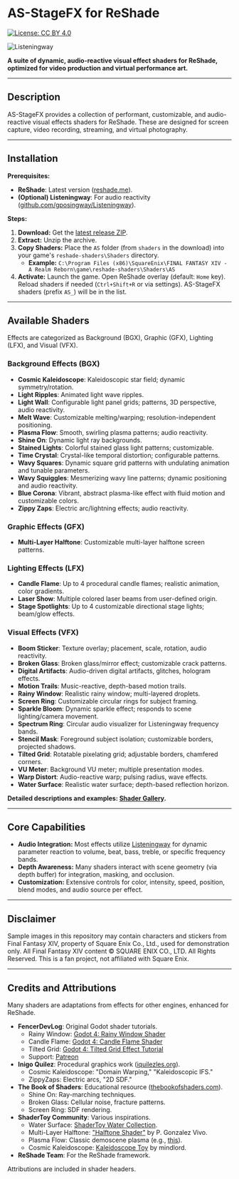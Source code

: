 # AS-StageFX for ReShade

[![License: CC BY 4.0](https://img.shields.io/badge/License-CC%20BY%204.0-lightgrey.svg)](https://creativecommons.org/licenses/by/4.0/)

![Listeningway](https://github.com/user-attachments/assets/e8b32c91-071d-490c-8c07-903738a8d3a0)

**A suite of dynamic, audio-reactive visual effect shaders for ReShade, optimized for video production and virtual performance art.**

---

## Description

AS-StageFX provides a collection of performant, customizable, and audio-reactive visual effects shaders for ReShade. These are designed for screen capture, video recording, streaming, and virtual photography.


---

## Installation

**Prerequisites:**
* **ReShade**: Latest version ([reshade.me](https://reshade.me/)).
* **(Optional) Listeningway**: For audio reactivity ([github.com/gposingway/Listeningway](https://github.com/gposingway/Listeningway)).

**Steps:**
1.  **Download:** Get the [latest release ZIP](https://github.com/LeonAquitaine/as-stagefx/releases/latest).
2.  **Extract:** Unzip the archive.
3.  **Copy Shaders:** Place the `AS` folder (from `shaders` in the download) into your game's `reshade-shaders\Shaders` directory.
    * **Example:** `C:\Program Files (x86)\SquareEnix\FINAL FANTASY XIV - A Realm Reborn\game\reshade-shaders\Shaders\AS`
4.  **Activate:** Launch the game. Open ReShade overlay (default: `Home` key). Reload shaders if needed (`Ctrl+Shift+R` or via settings). AS-StageFX shaders (prefix `AS_`) will be in the list.

---

## Available Shaders

Effects are categorized as Background (BGX), Graphic (GFX), Lighting (LFX), and Visual (VFX).

### Background Effects (BGX)
-   **Cosmic Kaleidoscope**: Kaleidoscopic star field; dynamic symmetry/rotation.
-   **Light Ripples**: Animated light wave ripples.
-   **Light Wall**: Configurable light panel grids; patterns, 3D perspective, audio reactivity.
-   **Melt Wave**: Customizable melting/warping; resolution-independent positioning.
-   **Plasma Flow**: Smooth, swirling plasma patterns; audio reactivity.
-   **Shine On**: Dynamic light ray backgrounds.
-   **Stained Lights**: Colorful stained glass light patterns; customizable.
-   **Time Crystal**: Crystal-like temporal distortion; configurable patterns.
-   **Wavy Squares**: Dynamic square grid patterns with undulating animation and tunable parameters.
-   **Wavy Squiggles**: Mesmerizing wavy line patterns; dynamic positioning and audio reactivity.
-   **Blue Corona**: Vibrant, abstract plasma-like effect with fluid motion and customizable colors.
-   **Zippy Zaps**: Electric arc/lightning effects; audio reactivity.

### Graphic Effects (GFX)
-   **Multi-Layer Halftone**: Customizable multi-layer halftone screen patterns.

### Lighting Effects (LFX)
-   **Candle Flame**: Up to 4 procedural candle flames; realistic animation, color gradients.
-   **Laser Show**: Multiple colored laser beams from user-defined origin.
-   **Stage Spotlights**: Up to 4 customizable directional stage lights; beam/glow effects.

### Visual Effects (VFX)
-   **Boom Sticker**: Texture overlay; placement, scale, rotation, audio reactivity.
-   **Broken Glass**: Broken glass/mirror effect; customizable crack patterns.
-   **Digital Artifacts**: Audio-driven digital artifacts, glitches, hologram effects.
-   **Motion Trails**: Music-reactive, depth-based motion trails.
-   **Rainy Window**: Realistic rainy window; multi-layered droplets.
-   **Screen Ring**: Customizable circular rings for subject framing.
-   **Sparkle Bloom**: Dynamic sparkle effect; responds to scene lighting/camera movement.
-   **Spectrum Ring**: Circular audio visualizer for Listeningway frequency bands.
-   **Stencil Mask**: Foreground subject isolation; customizable borders, projected shadows.
-   **Tilted Grid**: Rotatable pixelating grid; adjustable borders, chamfered corners.
-   **VU Meter**: Background VU meter; multiple presentation modes.
-   **Warp Distort**: Audio-reactive warp; pulsing radius, wave effects.
-   **Water Surface**: Realistic water surface; depth-based reflection horizon.

**Detailed descriptions and examples: [Shader Gallery](docs/GALLERY.md).**

---

## Core Capabilities

-   **Audio Integration:** Most effects utilize [Listeningway](https://github.com/gposingway/Listeningway) for dynamic parameter reaction to volume, beat, bass, treble, or specific frequency bands.
-   **Depth Awareness:** Many shaders interact with scene geometry (via depth buffer) for integration, masking, and occlusion.
-   **Customization:** Extensive controls for color, intensity, speed, position, blend modes, and audio source per effect.

---

## Disclaimer

Sample images in this repository may contain characters and stickers from Final Fantasy XIV, property of Square Enix Co., Ltd., used for demonstration only. All Final Fantasy XIV content © SQUARE ENIX CO., LTD. All Rights Reserved. This is a fan project, not affiliated with Square Enix.

---

## Credits and Attributions

Many shaders are adaptations from effects for other engines, enhanced for ReShade.
-   **FencerDevLog**: Original Godot shader tutorials.
    -   Rainy Window: [Godot 4: Rainy Window Shader](https://www.youtube.com/watch?v=QAOt24qV98c)
    -   Candle Flame: [Godot 4: Candle Flame Shader](https://www.youtube.com/watch?v=6ZZVwbzE8cw)
    -   Tilted Grid: [Godot 4: Tilted Grid Effect Tutorial](https://www.youtube.com/watch?v=Tfj6RDqXEHM)
    -   Support: [Patreon](https://www.patreon.com/c/FencerDevLog/posts)
-   **Inigo Quilez**: Procedural graphics work ([iquilezles.org](https://iquilezles.org)).
    -   Cosmic Kaleidoscope: "Domain Warping," "Kaleidoscopic IFS."
    -   ZippyZaps: Electric arcs, "2D SDF."
-   **The Book of Shaders**: Educational resource ([thebookofshaders.com](https://thebookofshaders.com)).
    -   Shine On: Ray-marching techniques.
    -   Broken Glass: Cellular noise, fracture patterns.
    -   Screen Ring: SDF rendering.
-   **ShaderToy Community**: Various inspirations.
    -   Water Surface: [ShaderToy Water Collection](https://www.shadertoy.com/results?query=water).
    -   Multi-Layer Halftone: ["Halftone Shader"](https://www.shadertoy.com/view/XdcGzn) by P. Gonzalez Vivo.
    -   Plasma Flow: Classic demoscene plasma (e.g., [this](https://www.shadertoy.com/view/XsVSzW)).
    -   Cosmic Kaleidoscope: [Kaleidoscope Toy](https://www.shadertoy.com/view/XtK3Dt) by mindlord.
-   **ReShade Team**: For the ReShade framework.

Attributions are included in shader headers.